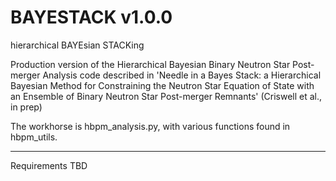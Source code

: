 # BAYESTACK v1.0.0

hierarchical BAYEsian STACKing

Production version of the Hierarchical Bayesian Binary Neutron Star Post-merger Analysis code described in 'Needle in a Bayes Stack: a Hierarchical Bayesian Method for Constraining the Neutron Star
Equation of State with an Ensemble of Binary Neutron Star Post-merger Remnants' (Criswell et al., in prep)

The workhorse is hbpm_analysis.py, with various functions found in hbpm_utils. 

--------

Requirements TBD
